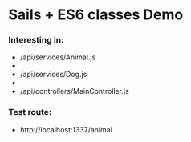 # Sails + ES6 classes Demo #

### Interesting in: ###

* /api/services/Animal.js
* 
* /api/services/Dog.js
* 
* /api/controllers/MainController.js



### Test route: ###

* http://localhost:1337/animal
